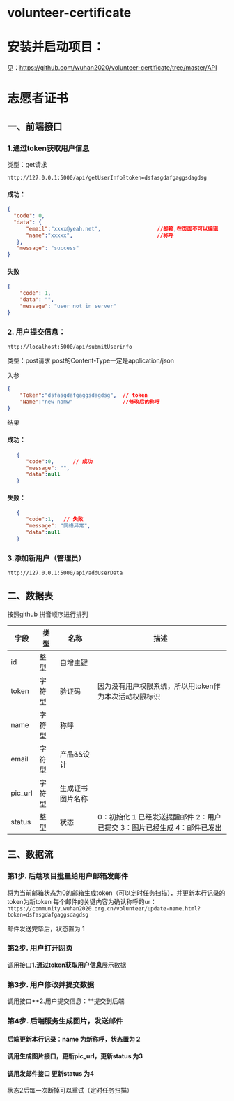 # volunteer-certificate
# 安装并启动项目：

见：https://github.com/wuhan2020/volunteer-certificate/tree/master/API

# 志愿者证书

## 一、前端接口


### 1.通过token获取用户信息
类型：get请求 

`http://127.0.0.1:5000/api/getUserInfo?token=dsfasgdafgaggsdagdsg`

#### 成功：
```json
{
  "code": 0,
  "data": {
      "email":"xxxx@yeah.net",                  //邮箱,在页面不可以编辑
      "name":"xxxxx",                           //称呼
   },
   "message": "success"
}
```

#### 失败
```json
{
    "code": 1,
    "data": "",
    "message": "user not in server"
}
```
### 2. 用户提交信息：

`http://localhost:5000/api/submitUserinfo`

类型：post请求  post的Content-Type一定是application/json

入参

```json
{
    "Token":"dsfasgdafgaggsdagdsg",  // token
    "Name":"new namw"                //修改后的称呼
}
```

结果
#### 成功：
```json
   {
      "code":0,      // 成功
      "message": "",
      "data":null
   }
```
#### 失败：
```json
   {
      "code":1,   // 失败
      "message": "网络异常",
      "data":null    
   }
```

 ### 3.添加新用户（管理员）
 `http://127.0.0.1:5000/api/addUserData`

## 二、数据表

按照github 拼音顺序进行排列

| 字段                                                  | 类型                                                | 名称   | 描述                                      |
| ----------------------------------------------------- | ---------- | ------------------------------------------- | ------------ |
| id         | 整型    | 自增主键 |       |
| token | 字符型 | 验证码 | 因为没有用户权限系统，所以用token作为本次活动权限标识 |
| name       | 字符型    | 称呼 |    |
| email            | 字符型         | 产品&&设计 |     |
| pic_url        | 字符型     | 生成证书图片名称 |     |
| status           | 整型        | 状态   | 0：初始化 1 已经发送提醒邮件 2：用户已提交 3：图片已经生成 4：邮件已发出 |

## 三、数据流
 ### 第1步. 后端项目批量给用户邮箱发邮件
   将为当前邮箱状态为0的邮箱生成token（可以定时任务扫描），并更新本行记录的token为新token
   每个邮件的关键内容为确认称呼的ur：
`https://community.wuhan2020.org.cn/volunteer/update-name.html?token=dsfasgdafgaggsdagdsg`

邮件发送完毕后，状态置为 1

 ### 第2步. 用户打开网页
 调用接口**1.通过token获取用户信息**展示数据

 ### 第3步. 用户修改并提交数据

 调用接口**2.用户提交信息：**提交到后端
 
  ### 第4步. 后端服务生成图片，发送邮件
  #### 后端更新本行记录：name 为新称呼，状态置为 2
  #### 调用生成图片接口，更新pic_url，更新status 为3
  #### 调用发邮件接口 更新status 为4
  
  状态2后每一次断掉可以重试（定时任务扫描）
  
